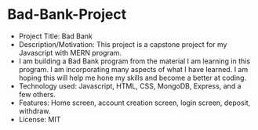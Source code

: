 # Bad-Bank-Project

- Project Title: Bad Bank
- Description/Motivation: This project is a capstone project for my Javascript with MERN program.
- I am building a Bad Bank program from the material I am learning in this program. I am incorporating many aspects of what I have learned. I am hoping this will help me hone my skills and become a better at coding.
- Technology used: Javascript, HTML, CSS, MongoDB, Express, and a few others.
- Features: Home screen, account creation screen, login screen, deposit, withdraw.
- License: MIT

